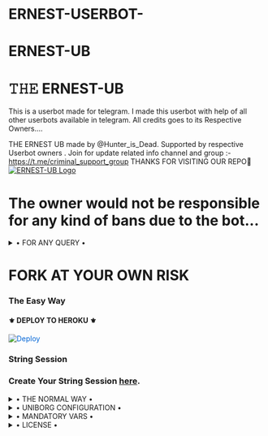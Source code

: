 # ERNEST-USERBOT-
# ERNEST-UB

# 𝚃𝙷𝙴 ERNEST-UB
This is a userbot made for telegram. I made this userbot with help of all other userbots available in telegram. All credits goes to its Respective Owners....

THE ERNEST UB made by @Hunter_is_Dead. Supported by respective Userbot owners . Join for update related info channel and group :- https://t.me/criminal_support_group THANKS FOR VISITING OUR REPO💖
[![ERNEST-UB Logo](
https://telegra.ph/file/e0d5bb6bc14334854062c.jpg)](https://t.me/criminal_support_group)


# The owner would not be responsible for any kind of bans due to the bot...


<details>

  <summary> • FOR ANY QUERY • </summary>
<h2 align="center"> <a href="https://t.me/criminal_support_group">☢️JOIN ChetakX_Support</a></h2>
</details>


# FORK AT YOUR OWN RISK


  
### The Easy Way

<h4>⚜️ DEPLOY TO HEROKU ⚜️</h4>

<a href="https://dashboard.heroku.com/new?button-url=https%3A%2F%2Fgithub.com%2FTeam-Criminal%2FERNEST USERBOT%2Fblob%2Fmaster%2FREADME.md&template=https%3A%2F%2Fgithub.com%2FTeam-Criminal%2FERNEST USERBOT" rel="nofollow" style="background-color: initial; box-sizing: border-box; color: #0366d6; text-decoration-line: none;"><img alt="Deploy" data-canonical-src="https://www.herokucdn.com/deploy/button.svg" 
src="https://camo.githubusercontent.com/83b0e95b38892b49184e07ad572c94c8038323fb/68747470733a2f2f7777772e6865726f6b7563646e2e636f6d2f6465706c6f792f627574746f6e2e737667" style="border-style: none; box-sizing: initial; max-width: 100%;" /></a></div>
### String Session 
### Create Your String Session [here](https://replit.com/@Jatindalal875/ChetakX2#main.py).

</details>

<details>

  <summary> • THE NORMAL WAY • </summary>

Simply clone the repository and run the main file:
```sh
git clone https://github.com/Spammers-lite/ERNEST-UB.git
cd ERNEST-UB
virtualenv -p /usr/bin/python3 venv
. ./venv/bin/activate
pip install -r requirements.txt
# <Create local_config.py with variables as given below>
python3 -m userbot
```

An example `local_config.py` file could be:

**Not All of the variables are mandatory**

__The Userbot should work by setting only the first two variables__

```python3
from heroku_config import Var

class Development(Var):
  APP_ID = 6
  API_HASH = "eb06d4abfb49dc3eeb1aeb98ae0f581e"
```

</details>

<details>

  <summary> • UNIBORG CONFIGURATION • </summary>

The UniBorg Config is situated in `userbot/uniborgConfig.py`.

**Heroku Configuration**
Simply just leave the Config as it is.

**Local Configuration**
Fortunately there are no Mandatory vars for the UniBorg Support Config.

</details>

<details>

  <summary> • MANDATORY VARS • </summary>

- Only two of the environment variables are mandatory.
- This is because of `telethon.errors.rpc_error_list.ApiIdPublishedFloodError`
    - `APP_ID`:   You can get this value from https://my.telegram.org
    - `API_HASH`:   You can get this value from https://my.telegram.org
- The userbot will not work without setting the mandatory vars.


</details>

<details>

  <summary> • LICENSE • </summary>

![](https://www.gnu.org/graphics/gplv3-or-later.png)

Copyright (C) 2021 Team-Criminal 

Poject [ERNEST USERBOT](https://github.com/Team-Criminal/ERNEST USERBOT) is free software: you can redistribute it and/or modify

it under the terms of the GNU General Public License as published by

the Free Software Foundation, either version 3 of the License, or

(at your option) any later version.

This program is distributed in the hope that it will be useful,

but WITHOUT ANY WARRANTY; without even the implied warranty of

MERCHANTABILITY or FITNESS FOR A PARTICULAR PURPOSE.  See the

GNU General Public License for more details.

You should have received a copy of the GNU General Public License

along with this program. If not, see <https://www.gnu.org/licenses/>.

</details>
